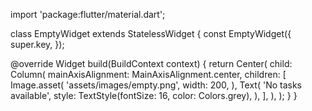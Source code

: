 import 'package:flutter/material.dart';

class EmptyWidget extends StatelessWidget {
  const EmptyWidget({
    super.key,
  });

  @override
  Widget build(BuildContext context) {
    return Center(
      child: Column(
        mainAxisAlignment: MainAxisAlignment.center,
        children: <Widget>[
          Image.asset(
            'assets/images/empty.png',
            width: 200,
          ),
          Text(
            'No tasks available',
            style: TextStyle(fontSize: 16, color: Colors.grey),
          ),
        ],
      ),
    );
  }
}
